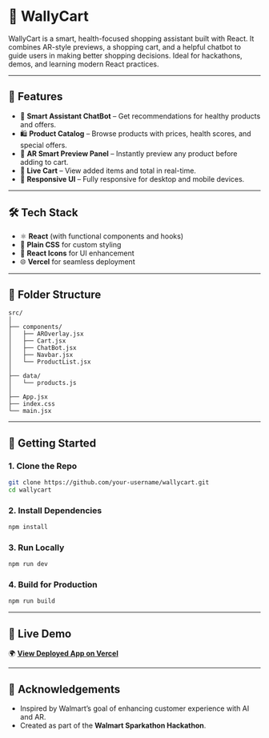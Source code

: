 # 🛒 WallyCart

WallyCart is a smart, health-focused shopping assistant built with React. It combines AR-style previews, a shopping cart, and a helpful chatbot to guide users in making better shopping decisions. Ideal for hackathons, demos, and learning modern React practices.

---

## 🚀 Features

- 🧠 **Smart Assistant ChatBot** – Get recommendations for healthy products and offers.
- 🛍️ **Product Catalog** – Browse products with prices, health scores, and special offers.
- 🔎 **AR Smart Preview Panel** – Instantly preview any product before adding to cart.
- 🛒 **Live Cart** – View added items and total in real-time.
- 📱 **Responsive UI** – Fully responsive for desktop and mobile devices.

---

## 🛠️ Tech Stack

- ⚛️ **React** (with functional components and hooks)
- 💅 **Plain CSS** for custom styling
- 🎨 **React Icons** for UI enhancement
- 🌐 **Vercel** for seamless deployment

---

## 📁 Folder Structure

```
src/
│
├── components/
│   ├── AROverlay.jsx
│   ├── Cart.jsx
│   ├── ChatBot.jsx
│   ├── Navbar.jsx
│   └── ProductList.jsx
│
├── data/
│   └── products.js
│
├── App.jsx
├── index.css
└── main.jsx
```

---

## 🚀 Getting Started

### 1. Clone the Repo

```bash
git clone https://github.com/your-username/wallycart.git
cd wallycart
```

### 2. Install Dependencies

```bash
npm install
```

### 3. Run Locally

```bash
npm run dev
```

### 4. Build for Production

```bash
npm run build
```

---

## 🔗 Live Demo

🌍 **[View Deployed App on Vercel](https://wallycart.vercel.app/)**  

---

## 🙌 Acknowledgements

- Inspired by Walmart’s goal of enhancing customer experience with AI and AR.
- Created as part of the **Walmart Sparkathon Hackathon**.
